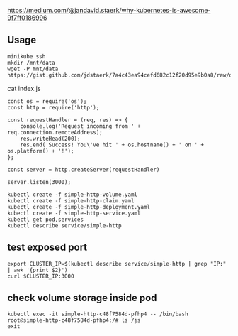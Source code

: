 https://medium.com/@jandavid.staerk/why-kubernetes-is-awesome-9f7ff0186996

## Usage

```shell
minikube ssh
mkdir /mnt/data
wget -P mnt/data https://gist.github.com/jdstaerk/7a4c43ea94cefd682c12f20d95e9b0a8/raw/dd44b4f8f32ddf6c6959f5926009dceacc37b01d/index.js
```

cat index.js
```shell
const os = require('os');
const http = require('http');

const requestHandler = (req, res) => {
    console.log('Request incoming from ' + req.connection.remoteAddress);
    res.writeHead(200);
    res.end('Success! You\'ve hit ' + os.hostname() + ' on ' + os.platform() + '!');
};

const server = http.createServer(requestHandler)

server.listen(3000);
```

```shell
kubectl create -f simple-http-volume.yaml
kubectl create -f simple-http-claim.yaml
kubectl create -f simple-http-deployment.yaml
kubectl create -f simple-http-service.yaml
kubectl get pod,services
kubectl describe service/simple-http
```


## test exposed port
```shell
export CLUSTER_IP=$(kubectl describe service/simple-http | grep "IP:" | awk '{print $2}')
curl $CLUSTER_IP:3000
```

## check volume storage inside pod
```shell
kubectl exec -it simple-http-c48f7584d-pfhp4 -- /bin/bash
root@simple-http-c48f7584d-pfhp4:/# ls /js
exit
```

